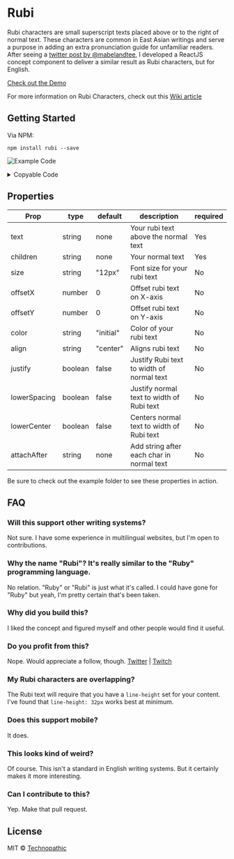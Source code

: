 # Rubi

Rubi characters are small superscript texts placed above or to the right of normal text. These characters are common in East Asian writings and serve a purpose in adding an extra pronunciation guide for unfamiliar readers. After seeing a [twitter post by @mabelandtee](https://twitter.com/mabelandtee/status/1381043149125074946), I developed a ReactJS concept component to deliver a similar result as Rubi characters, but for English. 

[Check out the Demo](https://technopathic.github.io/Rubi/)

For more information on Rubi Characters, check out this [Wiki article](https://en.wikipedia.org/wiki/Ruby_character)
## Getting Started

Via NPM: 
```
npm install rubi --save
```

![Example Code](https://technopathic.github.io/Rubi/example2.svg)

<details>
<summary>Copyable Code</summary>

```
import Rubi from 'rubi'

const App = () => <Rubi text="Kernel">Colonel</Rubi>

export default App
```
</details>

## Properties

| Prop         |  type   | default   | description                               | required  |
|--------------|---------|-----------|-------------------------------------------|-----------|
| text         | string  | none      | Your rubi text above the normal text      | Yes       |
| children     | string  | none      | Your normal text                          | Yes       |
| size         | string  | "12px"    | Font size for your rubi text              | No        |
| offsetX      | number  | 0         | Offset rubi text on X-axis                | No        |
| offsetY      | number  | 0         | Offset rubi text on Y-axis                | No        |
| color        | string  | "initial" | Color of your rubi text                   | No        |
| align        | string  | "center"  | Aligns rubi text                          | No        |
| justify      | boolean | false     | Justify Rubi text to width of normal text | No        |
| lowerSpacing | boolean | false     | Justify normal text to width of Rubi text | No        |
| lowerCenter  | boolean | false     | Centers normal text to width of Rubi text | No        |
| attachAfter  | string  | none      | Add string after each char in normal text | No        |

Be sure to check out the example folder to see these properties in action.

## FAQ

### Will this support other writing systems?
Not sure. I have some experience in multilingual websites, but I'm open to contributions. 

### Why the name "Rubi"? It's really similar to the "Ruby" programming language. 
No relation. "Ruby" or "Rubi" is just what it's called. I could have gone for "Ruby" but yeah, I'm pretty certain that's been taken.

### Why did you build this?
I liked the concept and figured myself and other people would find it useful. 

### Do you profit from this?
Nope. Would appreciate a follow, though. 
[Twitter](https://twitter.com/NowNanoTV) | 
[Twitch](https://www.twitch.tv/NowNano)

### My Rubi characters are overlapping?
The Rubi text will require that you have a `line-height` set for your content. I've found that `line-height: 32px` works best at minimum.

### Does this support mobile?
It does.

### This looks kind of weird?
Of course. This isn't a standard in English writing systems. But it certainly makes it more interesting. 

### Can I contribute to this?
Yep. Make that pull request. 

## License

MIT © [Technopathic](https://github.com/Technopathic)
